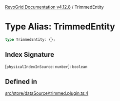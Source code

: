 [RevoGrid Documentation v4.12.8](README.md) / TrimmedEntity

# Type Alias: TrimmedEntity

```ts
type TrimmedEntity: {};
```

## Index Signature

 \[`physicalIndexInSource`: `number`\]: `boolean`

## Defined in

[src/store/dataSource/trimmed.plugin.ts:4](https://github.com/revolist/revogrid/blob/c3ca1940d3bbc95c0549378ff25b8d267352be31/src/store/dataSource/trimmed.plugin.ts#L4)
